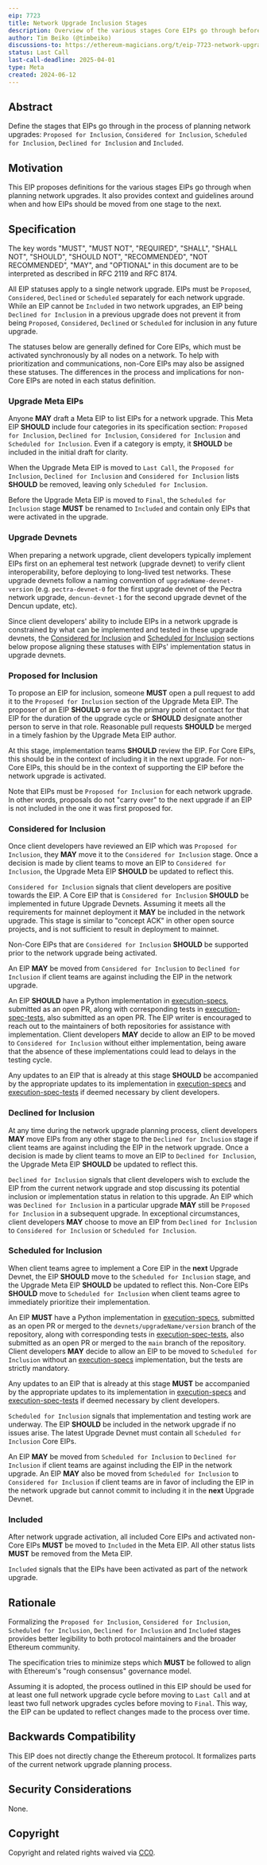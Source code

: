 ```yaml
---
eip: 7723
title: Network Upgrade Inclusion Stages
description: Overview of the various stages Core EIPs go through before their activation in network upgrades.
author: Tim Beiko (@timbeiko)
discussions-to: https://ethereum-magicians.org/t/eip-7723-network-upgrade-inclusion-stages/20281
status: Last Call
last-call-deadline: 2025-04-01
type: Meta
created: 2024-06-12
---
```


## Abstract

Define the stages that EIPs go through in the process of planning network upgrades: `Proposed for Inclusion`, `Considered for Inclusion`, `Scheduled for Inclusion`, `Declined for Inclusion` and `Included`.

## Motivation

This EIP proposes definitions for the various stages EIPs go through when planning network upgrades. It also provides context and guidelines around when and how EIPs should be moved from one stage to the next.

## Specification

The key words "MUST", "MUST NOT", "REQUIRED", "SHALL", "SHALL NOT", "SHOULD", "SHOULD NOT", "RECOMMENDED", "NOT RECOMMENDED", "MAY", and "OPTIONAL" in this document are to be interpreted as described in RFC 2119 and RFC 8174.

All EIP statuses apply to a single network upgrade. EIPs must be `Proposed`, `Considered`, `Declined` or `Scheduled` separately for each network upgrade. While an EIP cannot be `Included` in two network upgrades, an EIP being `Declined for Inclusion` in a previous upgrade does not prevent it from being `Proposed`, `Considered`, `Declined` or `Scheduled` for inclusion in any future upgrade. 

The statuses below are generally defined for Core EIPs, which must be activated synchronously by all nodes on a network. To help with prioritization and communications, non-Core EIPs may also be assigned these statuses. The differences in the process and implications for non-Core EIPs are noted in each status definition.

### Upgrade Meta EIPs

Anyone **MAY** draft a Meta EIP to list EIPs for a network upgrade. This Meta EIP **SHOULD** include four categories in its specification section: `Proposed for Inclusion`, `Declined for Inclusion`, `Considered for Inclusion` and `Scheduled for Inclusion`. Even if a category is empty, it **SHOULD** be included in the initial draft for clarity. 

When the Upgrade Meta EIP is moved to `Last Call`, the `Proposed for Inclusion`, `Declined for Inclusion` and `Considered for Inclusion` lists **SHOULD** be removed, leaving only `Scheduled for Inclusion`. 

Before the Upgrade Meta EIP is moved to `Final`, the `Scheduled for Inclusion` stage **MUST** be renamed to `Included` and contain only EIPs that were activated in the upgrade. 

### Upgrade Devnets

When preparing a network upgrade, client developers typically implement EIPs first on an ephemeral test network (upgrade devnet) to verify client interoperability, before deploying to long-lived test networks. These upgrade devnets follow a naming convention of `upgradeName-devnet-version` (e.g. `pectra-devnet-0` for the first upgrade devnet of the Pectra network upgrade, `dencun-devnet-1` for the second upgrade devnet of the Dencun update, etc).

Since client developers' ability to include EIPs in a network upgrade is constrained by what can be implemented and tested in these upgrade devnets, the [Considered for Inclusion](#considered-for-inclusion) and [Scheduled for Inclusion](#scheduled-for-inclusion) sections below propose aligning these statuses with EIPs' implementation status in upgrade devnets.

### Proposed for Inclusion

To propose an EIP for inclusion, someone **MUST** open a pull request to add it to the `Proposed for Inclusion` section of the Upgrade Meta EIP. The proposer of an EIP **SHOULD** serve as the primary point of contact for that EIP for the duration of the upgrade cycle or **SHOULD** designate another person to serve in that role. Reasonable pull requests **SHOULD** be merged in a timely fashion by the Upgrade Meta EIP author.

At this stage, implementation teams **SHOULD** review the EIP. For Core EIPs, this should be in the context of including it in the next upgrade. For non-Core EIPs, this should be in the context of supporting the EIP before the network upgrade is activated. 
 
Note that EIPs must be `Proposed for Inclusion` for each network upgrade. In other words, proposals do not "carry over" to the next upgrade if an EIP is not included in the one it was first proposed for. 

### Considered for Inclusion 

Once client developers have reviewed an EIP which was `Proposed for Inclusion`, they **MAY** move it to the `Considered for Inclusion` stage. Once a decision is made by client teams to move an EIP to `Considered for Inclusion`, the Upgrade Meta EIP **SHOULD** be updated to reflect this. 

`Considered for Inclusion` signals that client developers are positive towards the EIP. A Core EIP that is `Considered for Inclusion`  **SHOULD** be implemented in future Upgrade Devnets. Assuming it meets all the requirements for mainnet deployment it **MAY** be included in the network upgrade. This stage is similar to "concept ACK" in other open source projects, and is not sufficient to result in deployment to mainnet. 

Non-Core EIPs that are `Considered for Inclusion` **SHOULD** be supported prior to the network upgrade being activated. 

An EIP **MAY** be moved from `Considered for Inclusion` to `Declined for Inclusion` if client teams are against including the EIP in the network upgrade. 

An EIP **SHOULD** have a Python implementation in [execution-specs](https://github.com/ethereum/execution-specs/blob/78fb726158c69d8fa164e28f195fabf6ab59b915/README.md), submitted as an open PR, along with corresponding tests in [execution-spec-tests](https://github.com/ethereum/execution-spec-tests/blob/38621dc8f2cbc80a096e0906b28e4d4984752501/README.md), also submitted as an open PR. The EIP writer is encouraged to reach out to the maintainers of both repositories for assistance with implementation. Client developers **MAY** decide to allow an EIP to be moved to `Considered for Inclusion` without either implementation, being aware that the absence of these implementations could lead to delays in the testing cycle.

Any updates to an EIP that is already at this stage **SHOULD** be accompanied by the appropriate updates to its implementation in [execution-specs](https://github.com/ethereum/execution-specs/blob/78fb726158c69d8fa164e28f195fabf6ab59b915/README.md) and [execution-spec-tests](https://github.com/ethereum/execution-spec-tests/blob/38621dc8f2cbc80a096e0906b28e4d4984752501/README.md) if deemed necessary by client developers.

### Declined for Inclusion

At any time during the network upgrade planning process, client developers **MAY** move EIPs from any other stage to the `Declined for Inclusion` stage if client teams are against including the EIP in the network upgrade. Once a decision is made by client teams to move an EIP to `Declined for Inclusion`, the Upgrade Meta EIP **SHOULD** be updated to reflect this.

`Declined for Inclusion` signals that client developers wish to exclude the EIP from the current network upgrade and stop discussing its potential inclusion or implementation status in relation to this upgrade. An EIP which was `Declined for Inclusion` in a particular upgrade **MAY** still be `Proposed for Inclusion` in a subsequent upgrade. In exceptional circumstances, client developers **MAY** choose to move an EIP from `Declined for Inclusion` to `Considered for Inclusion` or `Scheduled for Inclusion`. 

### Scheduled for Inclusion 

When client teams agree to implement a Core EIP in the **next** Upgrade Devnet, the EIP **SHOULD** move to the `Scheduled for Inclusion` stage, and the Upgrade Meta EIP **SHOULD** be updated to reflect this. Non-Core EIPs **SHOULD** move to `Scheduled for Inclusion` when client teams agree to immediately prioritize their implementation. 

An EIP **MUST** have a Python implementation in [execution-specs](https://github.com/ethereum/execution-specs/blob/78fb726158c69d8fa164e28f195fabf6ab59b915/README.md), submitted as an open PR or merged to the `devnets/upgradeName/version` branch of the repository, along with corresponding tests in [execution-spec-tests](https://github.com/ethereum/execution-spec-tests/blob/38621dc8f2cbc80a096e0906b28e4d4984752501/README.md), also submitted as an open PR or merged to the `main` branch of the repository. Client developers **MAY** decide to allow an EIP to be moved to `Scheduled for Inclusion` without an [execution-specs](https://github.com/ethereum/execution-specs/blob/78fb726158c69d8fa164e28f195fabf6ab59b915/README.md) implementation, but the tests are strictly mandatory.

Any updates to an EIP that is already at this stage **MUST** be accompanied by the appropriate updates to its implementation in [execution-specs](https://github.com/ethereum/execution-specs/blob/78fb726158c69d8fa164e28f195fabf6ab59b915/README.md) and [execution-spec-tests](https://github.com/ethereum/execution-spec-tests/blob/38621dc8f2cbc80a096e0906b28e4d4984752501/README.md) if deemed necessary by client developers.

`Scheduled for Inclusion` signals that implementation and testing work are underway. The EIP **SHOULD** be included in the network upgrade if no issues arise. The latest Upgrade Devnet must contain all `Scheduled for Inclusion` Core EIPs.

An EIP **MAY** be moved from `Scheduled for Inclusion` to `Declined for Inclusion` if client teams are against including the EIP in the network upgrade. An EIP **MAY** also be moved from `Scheduled for Inclusion` to `Considered for Inclusion` if client teams are in favor of including the EIP in the network upgrade but cannot commit to including it in the **next** Upgrade Devnet.

### Included

After network upgrade activation, all included Core EIPs and activated non-Core EIPs **MUST** be moved to `Included` in the Meta EIP. All other status lists **MUST** be removed from the Meta EIP.

`Included` signals that the EIPs have been activated as part of the network upgrade. 

## Rationale

Formalizing the `Proposed for Inclusion`, `Considered for Inclusion`, `Scheduled for Inclusion`, `Declined for Inclusion` and `Included` stages provides better legibility to both protocol maintainers and the broader Ethereum community.

The specification tries to minimize steps which **MUST** be followed to align with Ethereum's "rough consensus" governance model. 

Assuming it is adopted, the process outlined in this EIP should be used for at least one full network upgrade cycle before moving to `Last Call` and at least two full network upgrades cycles before moving to `Final`. This way, the EIP can be updated to reflect changes made to the process over time. 

## Backwards Compatibility

This EIP does not directly change the Ethereum protocol. It formalizes parts of the current network upgrade planning process. 

## Security Considerations

None.

## Copyright

Copyright and related rights waived via [CC0](../LICENSE.md).
